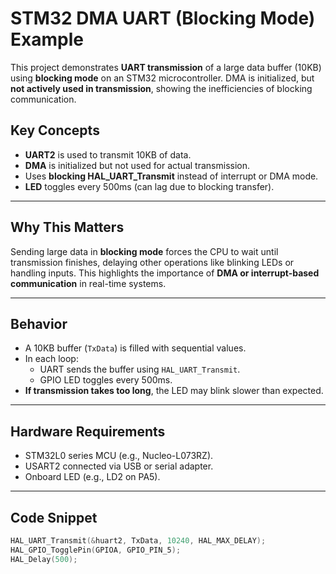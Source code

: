 # STM32 DMA UART (Blocking Mode) Example

This project demonstrates **UART transmission** of a large data buffer (10KB) using **blocking mode** on an STM32 microcontroller. DMA is initialized, but **not actively used in transmission**, showing the inefficiencies of blocking communication.

## Key Concepts

- **UART2** is used to transmit 10KB of data.
- **DMA** is initialized but not used for actual transmission.
- Uses **blocking HAL_UART_Transmit** instead of interrupt or DMA mode.
- **LED** toggles every 500ms (can lag due to blocking transfer).

---

## Why This Matters

Sending large data in **blocking mode** forces the CPU to wait until transmission finishes, delaying other operations like blinking LEDs or handling inputs. This highlights the importance of **DMA or interrupt-based communication** in real-time systems.

---

## Behavior

- A 10KB buffer (`TxData`) is filled with sequential values.
- In each loop:
  - UART sends the buffer using `HAL_UART_Transmit`.
  - GPIO LED toggles every 500ms.
- **If transmission takes too long**, the LED may blink slower than expected.

---

## Hardware Requirements

- STM32L0 series MCU (e.g., Nucleo-L073RZ).
- USART2 connected via USB or serial adapter.
- Onboard LED (e.g., LD2 on PA5).

---

## Code Snippet

```c
HAL_UART_Transmit(&huart2, TxData, 10240, HAL_MAX_DELAY);
HAL_GPIO_TogglePin(GPIOA, GPIO_PIN_5);
HAL_Delay(500);

